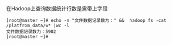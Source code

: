在Hadoop上查询数据统计行数是需带上字段

```shell
[root@master ~]# echo -n "文件数据记录数为：" &&  hadoop fs -cat /platfrom_data/w* |wc -l 
文件数据记录数为：5902
[root@master ~]# 
```

